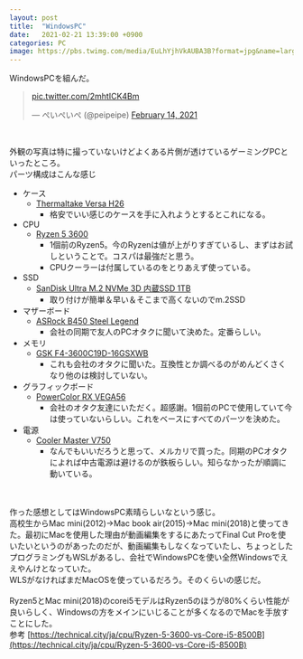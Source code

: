 ```yaml
---
layout: post
title:  "WindowsPC"
date:   2021-02-21 13:39:00 +0900
categories: PC
image: https://pbs.twimg.com/media/EuLhYjhVkAUBA3B?format=jpg&name=large
---
```

WindowsPCを組んだ。


<blockquote class="twitter-tweet"><p lang="und" dir="ltr"><a href="https://t.co/2mhtICK4Bm">pic.twitter.com/2mhtICK4Bm</a></p>&mdash; ぺいぺいぺ (@peipeipe) <a href="https://twitter.com/peipeipe/status/1360897852684128259?ref_src=twsrc%5Etfw">February 14, 2021</a></blockquote> <script async src="https://platform.twitter.com/widgets.js" charset="utf-8"></script><br/>


外観の写真は特に撮っていないけどよくある片側が透けているゲーミングPCといったところ。<br/>
パーツ構成はこんな感じ
- ケース
    - [Thermaltake Versa H26](https://amzn.to/3pENUw6)
        - 格安でいい感じのケースを手に入れようとするとこれになる。
- CPU
    - [Ryzen 5 3600](https://amzn.to/3k9BT0y)
        - 1個前のRyzen5。今のRyzenは値が上がりすぎているし、まずはお試しということで。コスパは最強だと思う。
        - CPUクーラーは付属しているのをとりあえず使っている。
- SSD
    - [SanDisk Ultra M.2 NVMe 3D 内蔵SSD 1TB](https://amzn.to/37QsqXd)
        - 取り付けが簡単＆早い＆そこまで高くないのでm.2SSD
- マザーボード
    - [ASRock B450 Steel Legend](https://amzn.to/3utm3mi)
        - 会社の同期で友人のPCオタクに聞いて決めた。定番らしい。
- メモリ
    - [GSK F4-3600C19D-16GSXWB](https://kakaku.com/item/K0001049465/)
        - これも会社のオタクに聞いた。互換性とか調べるのがめんどくさくなり他のは検討していない。
- グラフィックボード
    - [PowerColor RX VEGA56](https://www.amazon.co.jp/dp/B07BRCZG3M)
        - 会社のオタク友達にいただく。超感謝。1個前のPCで使用していて今は使っていないらしい。これをベースにすべてのパーツを決めた。
- 電源
    - [Cooler Master V750](https://amzn.to/3k5X9nY)
        - なんでもいいだろうと思って、メルカリで買った。同期のPCオタクによれば中古電源は避けるのが鉄板らしい。知らなかったが順調に動いている。

<br/><br/>
作った感想としてはWindowsPC素晴らしいなという感じ。<br/>
高校生からMac mini(2012)→Mac book air(2015)→Mac mini(2018)と使ってきた。最初にMacを使用した理由が動画編集をするにあたってFinal Cut Proを使いたいというのがあったのだが、動画編集もしなくなっていたし、ちょっとしたプログラミングもWSLがあるし、会社でWindowsPCを使い全然Windowsでええやんけとなっていた。
<br/>
WLSがなければまだMacOSを使っているだろう。そのくらいの感じだ。
<br/><br/>
Ryzen5とMac mini(2018)のcorei5モデルはRyzen5のほうが80%くらい性能が良いらしく、Windowsの方をメインにいじることが多くなるのでMacを手放すことにした。<br/>
参考 [https://technical.city/ja/cpu/Ryzen-5-3600-vs-Core-i5-8500B](https://technical.city/ja/cpu/Ryzen-5-3600-vs-Core-i5-8500B)
